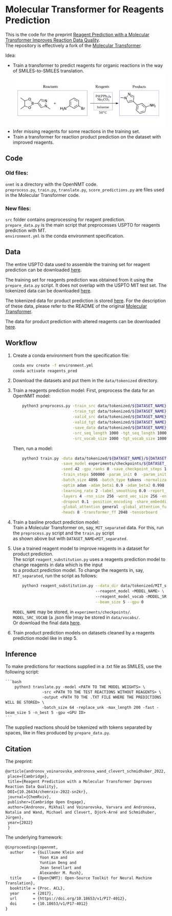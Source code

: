 # Molecular Transformer for Reagents Prediction
This is the code for the preprint [Reagent Prediction with a Molecular Transformer Improves Reaction Data Quality](https://doi.org/10.26434/chemrxiv-2022-sn2kr).  
The repository is effectively a fork of the [Molecular Transformer](https://github.com/pschwllr/MolecularTransformer).  

Idea:
  * Train a transformer to predict reagents for organic reactions in the way of SMILES-to-SMILES translation.
  ![](reactants_vs_reagents.png "")
  * Infer missing reagents for some reactions in the training set.
  * Train a transformer for reaction product prediction on the dataset with improved reagents.

## Code
### Old files:
`onmt` is a directory with the OpenNMT code.  
`preprocess.py`, `train.py`, `translate.py`, `score_predictions.py` are files used in the Molecular Transformer code.
### New files: 
`src` folder contains preprocessing for reagent prediction.  
`prepare_data.py` is the main script that preprocesses USPTO for reagents prediction with MT.  
`environment.yml` is the conda environment specification.

## Data
The entire USPTO data used to assemble the training set for reagent prediction can be downloaded [here](https://ibm.ent.box.com/v/ReactionSeq2SeqDataset). 

The training set for reagents prediction was obtained from it using the `prepare_data.py` script. It does not overlap with the USPTO MIT test set. The tokenized data can be downloaded [here](https://drive.google.com/drive/folders/1Z-8UsXqScwtV4s9oXYYY1OcbDaYvxLWi?usp=sharing).

The tokenized data for product prediction is stored [here](https://ibm.box.com/v/MolecularTransformerData). For the description of these data, please refer to the README of the original [Molecular Transformer](https://github.com/pschwllr/MolecularTransformer).

The data for product prediction with altered reagents can be downloaded [here](https://drive.google.com/drive/folders/1Cr8AsAIYSGaXJuBnlVflBax3ZbEbq89s?usp=sharing).

## Workflow
 1. Create a conda environment from the specification file:
    ```bash
    conda env create -f environment.yml
    conda activate reagents_pred
    ```
 2. Download the datasets and put them in the `data/tokenized` directory.

 3. Train a reagents prediction model:
    First, preprocess the data for an OpenNMT model:
    ```bash
        python3 preprocess.py -train_src data/tokenized/${DATASET_NAME}/src-train.txt \
                              -train_tgt data/tokenized/${DATASET_NAME}/tgt-train.txt \
                              -valid_src data/tokenized/${DATASET_NAME}/src-val.txt \
                              -valid_tgt data/tokenized/${DATASET_NAME}/tgt-val.txt \
                              -save_data data/tokenized/${DATASET_NAME}/${DATASET_NAME} \
                              -src_seq_length 1000 -tgt_seq_length 1000 \
                              -src_vocab_size 1000 -tgt_vocab_size 1000 -share_vocab
    ```
    
    Then, run a model:
    ```bash
        python3 train.py -data data/tokenized/${DATASET_NAME}/${DATASET_NAME} \
                         -save_model experiments/checkpoints/${DATASET_NAME}/${DATASET_NAME}_model \
                         -seed 42 -gpu_ranks 0 -save_checkpoint_steps 10000 -keep_checkpoint 20 \
                         -train_steps 500000 -param_init 0  -param_init_glorot -max_generator_batches 32 \
                         -batch_size 4096 -batch_type tokens -normalization tokens -max_grad_norm 0  -accum_count 4 \
                         -optim adam -adam_beta1 0.9 -adam_beta2 0.998 -decay_method noam -warmup_steps 8000  \
                         -learning_rate 2 -label_smoothing 0.0 -report_every 10 \
                         -layers 4 -rnn_size 256 -word_vec_size 256 -encoder_type transformer -decoder_type transformer \
                         -dropout 0.1 -position_encoding -share_embeddings \
                         -global_attention general -global_attention_function softmax -self_attn_type scaled-dot \
                         -heads 8 -transformer_ff 2048 -tensorboard
    ```
 5. Train a basline product prediction model:  
    Train a Molecular Transformer on, say, `MIT_separated` data. For this, run the `preprocess.py` script and the `train.py` script  
    as shown above but with `DATASET_NAME=MIT_separated`.

 6. Use a trained reagent model to improve reagents in a dataset for product prediction.   
    The script `reagent_substitution.py` uses a reagents prediction model to change reagents in data which is the input  
    to a product prediction model. To change the reagents in, say, `MIT_separated`, run the script as follows:
    ```bash
        python3 reagent_substitution.py --data_dir data/tokenized/MIT_separated \ 
                                        --reagent_model <MODEL_NAME> \ 
                                        --reagent_model_vocab <MODEL_SRC_VOCAB> \
                                        --beam_size 5 --gpu 0
    ```
    `MODEL_NAME` may be stored, in `experiments/checkpoints/`.
    `MODEL_SRC_VOCAB` (a .json file )may be stored in `data/vocabs/`.  
    Or download the final data [here](https://drive.google.com/drive/folders/1Cr8AsAIYSGaXJuBnlVflBax3ZbEbq89s?usp=sharing).
    
  7. Train product prediction models on datasets cleaned by a reagents prediction model like in step 5.   

## Inference
To make predictions for reactions supplied in a .txt file as SMILES, use the following script:

    ```bash
        python3 translate.py -model <PATH TO THE MODEL WEIGHTS> \
                    -src <PATH TO THE TEST REACTIONS WITHOUT REAGENTS> \
                    -output <PATH TO THE .TXT FILE WHERE THE PREDICTIONS WILL BE STORED> \
                    -batch_size 64 -replace_unk -max_length 200 -fast -beam_size 5 -n_best 5 -gpu <GPU ID>
    ```
The supplied reactions should be tokenized with tokens separated by spaces, like in files produced by `prepare_data.py`.

## Citation
The preprint: 
```
@article{andronov_voinarovska_andronova_wand_clevert_schmidhuber_2022, 
 place={Cambridge}, 
 title={Reagent Prediction with a Molecular Transformer Improves Reaction Data Quality}, 
 DOI={10.26434/chemrxiv-2022-sn2kr}, 
 journal={ChemRxiv},
 publisher={Cambridge Open Engage}, 
 author={Andronov, Mikhail and Voinarovska, Varvara and Andronova, Natalia and Wand, Michael and Clevert, Djork-Arné and Schmidhuber, Jürgen}, 
 year={2022}
 } 
```

The underlying framework:

```
@inproceedings{opennmt,
  author    = {Guillaume Klein and
               Yoon Kim and
               Yuntian Deng and
               Jean Senellart and
               Alexander M. Rush},
  title     = {Open{NMT}: Open-Source Toolkit for Neural Machine Translation},
  booktitle = {Proc. ACL},
  year      = {2017},
  url       = {https://doi.org/10.18653/v1/P17-4012},
  doi       = {10.18653/v1/P17-4012}
}
```

